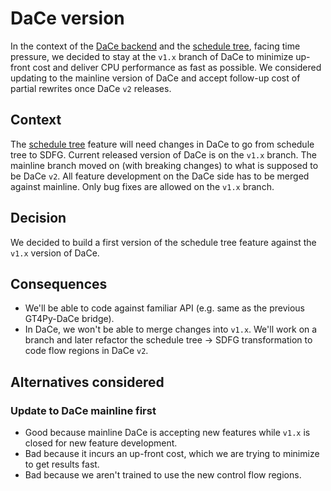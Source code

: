 # DaCe version

In the context of the [DaCe backend](./backend-dace.md) and the [schedule tree](./backend-dace-schedule-tree.md), facing time pressure, we decided to stay at the `v1.x` branch of DaCe to minimize up-front cost and deliver CPU performance as fast as possible. We considered updating to the mainline version of DaCe and accept follow-up cost of partial rewrites once DaCe `v2` releases.

## Context

The [schedule tree](./backend-dace-schedule-tree.md) feature will need changes in DaCe to go from schedule tree to SDFG. Current released version of DaCe is on the `v1.x` branch. The mainline branch moved on (with breaking changes) to what is supposed to be DaCe `v2`. All feature development on the DaCe side has to be merged against mainline. Only bug fixes are allowed on the `v1.x` branch.

## Decision

We decided to build a first version of the schedule tree feature against the `v1.x` version of DaCe.

## Consequences

- We'll be able to code against familiar API (e.g. same as the previous GT4Py-DaCe bridge).
- In DaCe, we won't be able to merge changes into `v1.x`. We'll work on a branch and later refactor the schedule tree -> SDFG transformation to code flow regions in DaCe `v2`.

## Alternatives considered

### Update to DaCe mainline first

- Good because mainline DaCe is accepting new features while `v1.x` is closed for new feature development.
- Bad because it incurs an up-front cost, which we are trying to minimize to get results fast.
- Bad because we aren't trained to use the new control flow regions.
